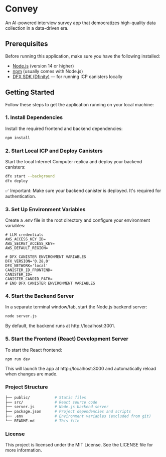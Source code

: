 # Convey

An AI-powered interview survey app that democratizes high-quality data collection in a data-driven era.

## Prerequisites

Before running this application, make sure you have the following installed:

- [Node.js](https://nodejs.org/) (version 14 or higher)
- [npm](https://www.npmjs.com/) (usually comes with Node.js)
- [DFX SDK (Dfinity)](https://internetcomputer.org/docs/current/developer-docs/setup/cli-tools/install/) — for running ICP canisters locally

## Getting Started

Follow these steps to get the application running on your local machine:

### 1. Install Dependencies

Install the required frontend and backend dependencies:

```bash
npm install
```

### 2. Start Local ICP and Deploy Canisters
Start the local Internet Computer replica and deploy your backend canisters:

```bash
dfx start --background
dfx deploy
```
✅ Important: Make sure your backend canister is deployed. It's required for authentication.

### 3. Set Up Environment Variables
Create a .env file in the root directory and configure your environment variables:

```env
# LLM credentials
AWS_ACCESS_KEY_ID=
AWS_SECRET_ACCESS_KEY=
AWS_DEFAULT_REGION=

# DFX CANISTER ENVIRONMENT VARIABLES
DFX_VERSION='0.28.0'
DFX_NETWORK='local'
CANISTER_ID_FRONTEND=
CANISTER_ID=
CANISTER_CANDID_PATH=
# END DFX CANISTER ENVIRONMENT VARIABLES
```

### 4. Start the Backend Server
In a separate terminal window/tab, start the Node.js backend server:

```bash
node server.js
```
By default, the backend runs at http://localhost:3001.

### 5. Start the Frontend (React) Development Server
To start the React frontend:

```bash
npm run dev
```
This will launch the app at http://localhost:3000 and automatically reload when changes are made.

### Project Structure
```bash
├── public/           # Static files
├── src/              # React source code
├── server.js         # Node.js backend server
├── package.json      # Project dependencies and scripts
├── .env              # Environment variables (excluded from git)
└── README.md         # This file
```

### License
This project is licensed under the MIT License. See the LICENSE file for more information.
